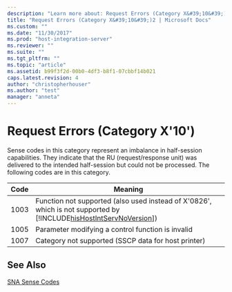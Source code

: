 ```yaml
---
description: "Learn more about: Request Errors (Category X&#39;10&#39;)"
title: "Request Errors (Category X&#39;10&#39;)2 | Microsoft Docs"
ms.custom: ""
ms.date: "11/30/2017"
ms.prod: "host-integration-server"
ms.reviewer: ""
ms.suite: ""
ms.tgt_pltfrm: ""
ms.topic: "article"
ms.assetid: b99f3f2d-00b0-4df3-b8f1-07cbbf14b021
caps.latest.revision: 4
author: "christopherhouser"
ms.author: "test"
manager: "anneta"
---
```

# Request Errors (Category X&#39;10&#39;)
Sense codes in this category represent an imbalance in half-session capabilities. They indicate that the RU (request/response unit) was delivered to the intended half-session but could not be processed. The following codes are in this category.  


| Code |                                                                             Meaning                                                                             |
|------|-----------------------------------------------------------------------------------------------------------------------------------------------------------------|
| 1003 | Function not supported (also used instead of X'0826', which is not supported by [!INCLUDE[hisHostIntServNoVersion](../includes/hishostintservnoversion-md.md)]) |
| 1005 |                                                        Parameter modifying a control function is invalid                                                        |
| 1007 |                                                       Category not supported (SSCP data for host printer)                                                       |

## See Also  
 [SNA Sense Codes](../core/sna-sense-codes1.md)
